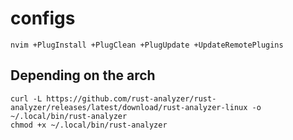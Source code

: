 # configs

```
nvim +PlugInstall +PlugClean +PlugUpdate +UpdateRemotePlugins
```

## Depending on the arch

```
curl -L https://github.com/rust-analyzer/rust-analyzer/releases/latest/download/rust-analyzer-linux -o ~/.local/bin/rust-analyzer
chmod +x ~/.local/bin/rust-analyzer
```
